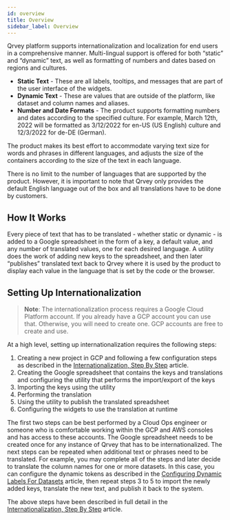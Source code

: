 ```yaml
---
id: overview
title: Overview
sidebar_label: Overview
---
```


<div style={{textAlign: "justify"}}>

Qrvey platform supports internationalization and localization for end users in a comprehensive manner. Multi-lingual support is offered for both “static” and “dynamic” text, as well as formatting of numbers and dates based on regions and cultures.
 
* **Static Text** - These are all labels, tooltips, and messages that are part of the user interface of the widgets.
* **Dynamic Text** - These are values that are outside of the platform, like dataset and column names and aliases.
* **Number and Date Formats** - The product supports formatting numbers and dates according to the specified culture. For example, March 12th, 2022 will be formatted as 3/12/2022 for en-US (US English) culture and 12/3/2022 for de-DE (German).
 
The product makes its best effort to accommodate varying text size for words and phrases in different languages, and adjusts the size of the containers according to the size of the text in each language.
 
There is no limit to the number of languages that are supported by the product. However, it is important to note that Qrvey only provides the default English language out of the box and all translations have to be done by customers.
 
## How It Works
Every piece of text that has to be translated - whether static or dynamic - is added to a Google spreadsheet in the form of a key, a default value, and any number of translated values, one for each desired language. A utility does the work of adding new keys to the spreadsheet, and then later “publishes” translated text back to Qrvey where it is used by the product to display each value in the language that is set by the code or the browser.
 
## Setting Up Internationalization
 
>**Note**: The internationalization process requires a Google Cloud Platform account. If you already have a GCP account you can use that. Otherwise, you will need to create one. GCP accounts are free to create and use.
 
At a high level, setting up internationalization requires the following steps:
1. Creating a new project in GCP and following a few configuration steps as described in the <a href="/docs/special-features/internationalization/step-by-step" target="_blank">Internationalization, Step By Step</a> article.
2. Creating the Google spreadsheet that contains the keys and translations and configuring the utility that performs the import/export of the keys
3. Importing the keys using the utility
4. Performing the translation
5. Using the utility to publish the translated spreadsheet
6. Configuring the widgets to use the translation at runtime
 
The first two steps can be best performed by a Cloud Ops engineer or someone who is comfortable working within the GCP and AWS consoles and has access to these accounts. The Google spreadsheet needs to be created once for any instance of Qrvey that has to be internationalized.
The next steps can be repeated when additional text or phrases need to be translated. For example, you may complete all of the steps and later decide to translate the column names for one or more datasets. In this case, you can configure the dynamic tokens as described in the <a href="/docs/special-features/internationalization/configure-dynamic-labels" target="_blank">Configuring Dynamic Labels For Datasets</a> article, then repeat steps 3 to 5 to import the newly added keys, translate the new text, and publish it back to the system.
 
The above steps have been described in full detail in the <a href="/docs/special-features/internationalization/step-by-step">Internationalization, Step By Step</a> article.
 
 
</div>